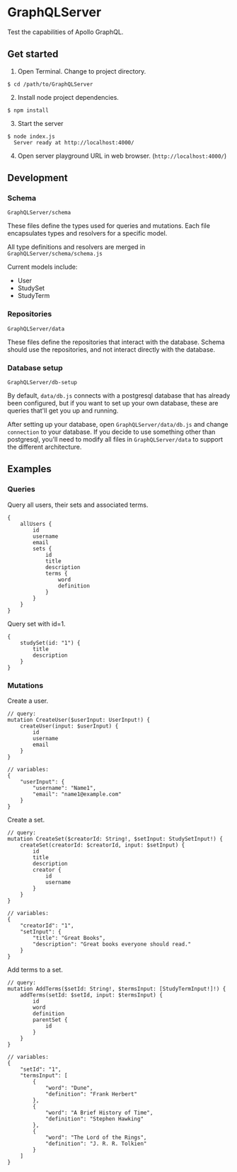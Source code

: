 # GraphQLServer
Test the capabilities of Apollo GraphQL.

## Get started

1) Open Terminal. Change to project directory.
```
$ cd /path/to/GraphQLServer
```

2) Install node project dependencies.
```
$ npm install
```

3) Start the server
```
$ node index.js
  Server ready at http://localhost:4000/
```
4) Open server playground URL in web browser. (`http://localhost:4000/`)

## Development

### Schema
`GraphQLServer/schema`

These files define the types used for queries and mutations. Each file encapsulates types and resolvers for a specific model. 

All type definitions and resolvers are merged in `GraphQLServer/schema/schema.js`

Current models include:
* User
* StudySet
* StudyTerm

### Repositories
`GraphQLServer/data`

These files define the repositories that interact with the database. Schema should use the repositories, and not interact directly with the database.

### Database setup
`GraphQLServer/db-setup`

By default, `data/db.js` connects with a postgresql database that has already been configured, but if you want to set up your own database, these are queries that'll get you up and running.

After setting up your database, open `GraphQLServer/data/db.js` and change `connection` to your database. If you decide to use something other than postgresql, you'll need to modify all files in `GraphQLServer/data` to support the different architecture.

## Examples

### Queries

Query all users, their sets and associated terms.
```
{
    allUsers {
        id
        username
        email
        sets {
            id
            title
            description
            terms {
                word
                definition
            }
        }
    }
}
```

Query set with id=1.
```
{
    studySet(id: "1") {
        title
        description
    }
}
```

### Mutations

Create a user.
```
// query:
mutation CreateUser($userInput: UserInput!) {
    createUser(input: $userInput) {
        id
        username
        email
    }
}

// variables:
{
    "userInput": {
        "username": "Name1",
        "email": "name1@example.com"
    }
}
```

Create a set.
```
// query:
mutation CreateSet($creatorId: String!, $setInput: StudySetInput!) {
    createSet(creatorId: $creatorId, input: $setInput) {
        id
        title
        description
        creator {
            id
            username
        }
    }
}

// variables:
{
    "creatorId": "1",
    "setInput": {
        "title": "Great Books",
        "description": "Great books everyone should read."
    }
}
```

Add terms to a set.
```
// query:
mutation AddTerms($setId: String!, $termsInput: [StudyTermInput!]!) {
    addTerms(setId: $setId, input: $termsInput) {
        id
        word
        definition
        parentSet {
            id
        }
    }
}

// variables:
{
    "setId": "1",
    "termsInput": [
        {
            "word": "Dune",
            "definition": "Frank Herbert"
        },
        {
            "word": "A Brief History of Time",
            "definition": "Stephen Hawking"
        },
        {
            "word": "The Lord of the Rings",
            "definition": "J. R. R. Tolkien"
        }
    ]
}
```
